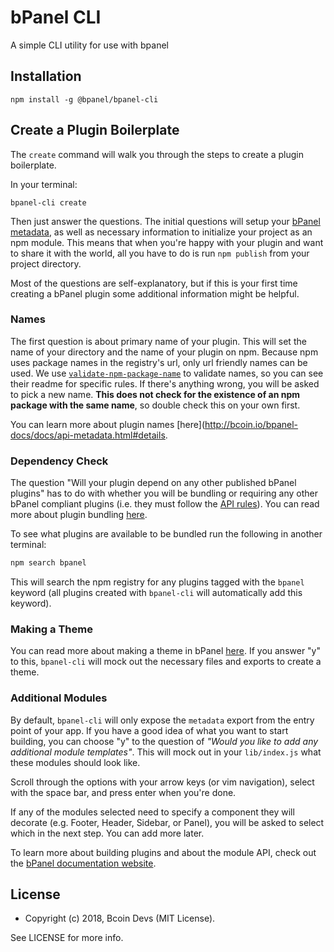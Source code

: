 # bPanel CLI
A simple CLI utility for use with bpanel

## Installation
```
npm install -g @bpanel/bpanel-cli
```

## Create a Plugin Boilerplate
The `create` command will walk you through the steps to create a plugin boilerplate.

In your terminal:
```
bpanel-cli create
```

Then just answer the questions. The initial questions will setup your
[bPanel metadata](http://bcoin.io/bpanel-docs/docs/api-metadata.html),
as well as necessary information to initialize your project as an npm module.
This means that when you're happy with your plugin and want to share it with the world, all you have to do is run `npm publish` from your project directory.

Most of the questions are self-explanatory, but if this is your first time creating a bPanel plugin some additional information might be helpful.

### Names
The first question is about primary name of your plugin. This will set the name of your directory and the name of your plugin on npm.
Because npm uses package names in the registry's url, only url friendly names can be used. We use [`validate-npm-package-name`](https://www.npmjs.com/package/validate-npm-package-name) to validate names, so you can see their readme for specific rules. If there's anything wrong, you will be asked to pick a new name. **This does not check for the existence of an npm package with the same name**, so double check this on your own first.

You can learn more about plugin names [here](http://bcoin.io/bpanel-docs/docs/api-metadata.html#details.

### Dependency Check
The question "Will your plugin depend on any other published bPanel plugins" has to do with whether you will be bundling or requiring any other bPanel compliant plugins (i.e. they must follow the [API rules](http://bcoin.io/bpanel-docs/docs/plugin-started.html#the-plugin-api)). You can read more about plugin bundling [here](http://bcoin.io/bpanel-docs/docs/api-bundling-plugins.html).

To see what plugins are available to be bundled run the following in another terminal:

```bash
npm search bpanel
```

This will search the npm registry for any plugins tagged with the `bpanel` keyword (all plugins created with `bpanel-cli` will automatically add this keyword).

### Making a Theme
You can read more about making a theme in bPanel [here](http://bcoin.io/bpanel-docs/docs/theming-started.html). If you answer "y" to this, `bpanel-cli` will mock out the necessary files and exports to create a theme.

### Additional Modules
By default, `bpanel-cli` will only expose the `metadata` export from the entry point of your app. If you have a good idea of what you want to start building, you can choose "y" to the question of _"Would you like to add any additional module templates"_.
This will mock out in your `lib/index.js` what these modules should look like.

Scroll through the options with your arrow keys (or vim navigation), select with the space bar, and press enter when you're done.

If any of the modules selected need to specify a component
they will decorate (e.g. Footer, Header, Sidebar, or Panel),
you will be asked to select which in the next step. You can add more later.

To learn more about building plugins and about the module API, check out the [bPanel documentation website](http://bcoin.io/bpanel-docs).

## License

- Copyright (c) 2018, Bcoin Devs (MIT License).

See LICENSE for more info.